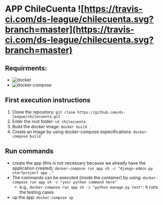 # APP ChileCuenta ![https://travis-ci.com/ds-league/chilecuenta.svg?branch=master](https://travis-ci.com/ds-league/chilecuenta.svg?branch=master)

## Requirments: 
- ![docker](https://docs.docker.com/install/linux/docker-ce/ubuntu/) 
- ![docker-compose](https://docs.docker.com/compose/install/)

## First execution instructions
1. Clone the repository: ```git clone https://github.com/ds-league/chilecuenta.git```
2. Enter the root folder: ```cd chilecuenta```
3. Build the docker image: ```docker build .```
4. Create an image by using docker-compose especifications: ```docker-compose build```

## Run commands 
- create the app (this is not necessary because we already have the application created): ```docker-compose run app sh -c "django-admin.py startproject app ."```
- The commands can be executed (inside the container) by using: ```docker-compose run app sh -c "your python command here"```
  - e.g., ```docker-compose run app sh -c "python manage.py test"```: It runs the testing cases
- up the app: ```docker-compose up```
